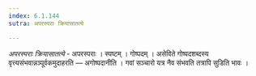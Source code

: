 ```yaml
---
index: 6.1.144
sutra: अपरस्पराः क्रियासातत्ये

---
```

_अपरस्पराः क्रियासातत्ये_ - अपरस्पराः । स्पष्टम् । गोष्पदम् । असेविते गोष्पदशब्दस्य वृत्त्यसंभवान्नञ्पूर्वकमुदाहरति — अगोष्पदानीति । गवां सञ्चारो यत्र नैव संभवति तत्रापि सुडिति भावः ।